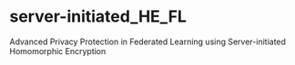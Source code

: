 # server-initiated_HE_FL
Advanced Privacy Protection in Federated Learning using Server-initiated Homomorphic Encryption
